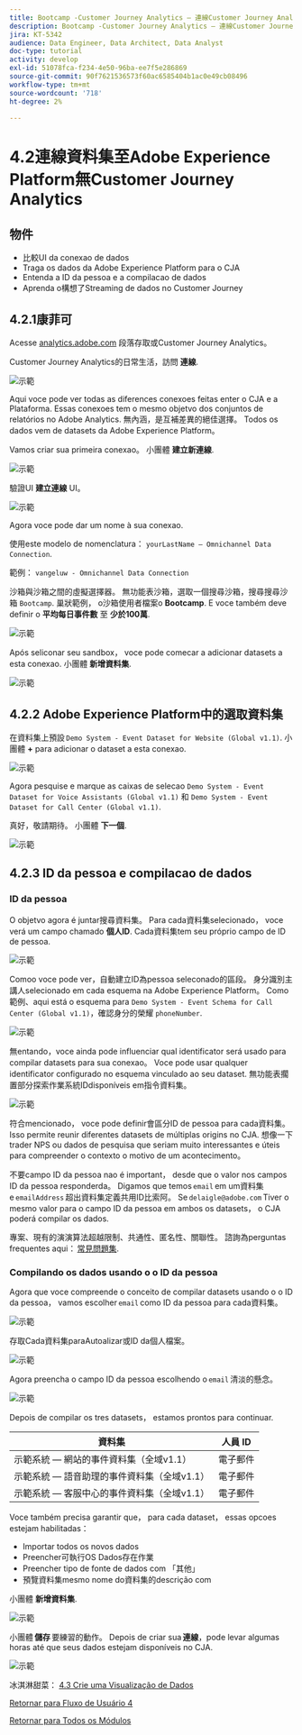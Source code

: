 ```yaml
---
title: Bootcamp -Customer Journey Analytics — 連線Customer Journey Analytics的Adobe Experience Platform資料集 — 巴西
description: Bootcamp -Customer Journey Analytics — 連線Customer Journey Analytics的Adobe Experience Platform資料集 — 巴西
jira: KT-5342
audience: Data Engineer, Data Architect, Data Analyst
doc-type: tutorial
activity: develop
exl-id: 51078fca-f234-4e50-96ba-ee7f5e286869
source-git-commit: 90f7621536573f60ac6585404b1ac0e49cb08496
workflow-type: tm+mt
source-wordcount: '718'
ht-degree: 2%

---
```


# 4.2連線資料集至Adobe Experience Platform無Customer Journey Analytics

## 物件

- 比較UI da conexao de dados
- Traga os dados da Adobe Experience Platform para o CJA
- Entenda a ID da pessoa e a compilacao de dados
- Aprenda o構想了Streaming de dados no Customer Journey

## 4.2.1康菲可

Acesse [analytics.adobe.com](https://analytics.adobe.com) 段落存取或Customer Journey Analytics。

Customer Journey Analytics的日常生活，訪問 **連線**.

![示範](./images/cja2.png)

Aqui voce pode ver todas as diferences conexoes feitas enter o CJA e a Plataforma. Essas conexoes tem o mesmo objetvo dos conjuntos de relatórios no Adobe Analytics. 無內涵，是互補差異的絕佳選擇。 Todos os dados vem de datasets da Adobe Experience Platform。

Vamos criar sua primeira conexao。 小團體 **建立新連線**.

![示範](./images/cja4.png)

驗證UI **建立連線** UI。

![示範](./images/cja5.png)

Agora voce pode dar um nome à sua conexao.

使用este modelo de nomenclatura： `yourLastName – Omnichannel Data Connection`.

範例： `vangeluw - Omnichannel Data Connection`

沙箱與沙箱之間的虛擬選擇器。 無功能表沙箱，選取一個搜尋沙箱，搜尋搜尋沙箱 `Bootcamp`. 巢狀範例， o沙箱使用者檔案o **Bootcamp**. E voce também deve definir o **平均每日事件數** 至 **少於100萬**.

![示範](./images/cjasb.png)

Após seliconar seu sandbox， voce pode comecar a adicionar datasets a esta conexao. 小團體 **新增資料集**.

![示範](./images/cjasb1.png)

## 4.2.2 Adobe Experience Platform中的選取資料集

在資料集上預設 `Demo System - Event Dataset for Website (Global v1.1)`. 小團體 **+** para adicionar o dataset a esta conexao.

![示範](./images/cja7.png)

Agora pesquise e marque as caixas de selecao `Demo System - Event Dataset for Voice Assistants (Global v1.1)` 和 `Demo System - Event Dataset for Call Center (Global v1.1)`.

真好，敬請期待。 小團體 **下一個**.

![示範](./images/cja9.png)

## 4.2.3 ID da pessoa e compilacao de dados

### ID da pessoa

O objetvo agora é juntar搜尋資料集。 Para cada資料集selecionado， voce verá um campo chamado **個人ID**. Cada資料集tem seu próprio campo de ID de pessoa.

![示範](./images/cja11.png)

Comoo voce pode ver，自動建立ID為pessoa seleconado的區段。 身分識別主講人selecionado em cada esquema na Adobe Experience Platform。 Como範例、aqui está o esquema para `Demo System - Event Schema for Call Center (Global v1.1)`，確認身分的榮耀 `phoneNumber`.

![示範](./images/cja13.png)

無entando，voce ainda pode influenciar qual identificator será usado para compilar datasets para sua conexao。 Voce pode usar qualquer identificator configurado no esquema vinculado ao seu dataset. 無功能表擱置部分探索作業系統IDdisponíveis em指令資料集。

![示範](./images/cja14.png)

符合mencionado， voce pode definir會區分ID de pessoa para cada資料集。 Isso permite reunir diferentes datasets de múltiplas origins no CJA. 想像一下trader NPS ou dados de pesquisa que seriam muito interessantes e úteis para compreender o contexto o motivo de um acontecimento。

不要campo ID da pessoa nao é important， desde que o valor nos campos ID da pessoa responderda。 Digamos que temos `email` em um資料集e `emailAddress` 超出資料集定義共用ID比索阿。 Se `delaigle@adobe.com` Tiver o mesmo valor para o campo ID da pessoa em ambos os datasets， o CJA poderá compilar os dados.

專案、現有的演演算法超越限制、共通性、匿名性、關聯性。 諮詢為perguntas frequentes aqui： [常見問題集](https://experienceleague.adobe.com/docs/analytics-platform/using/cja-overview/cja-faq.html?lang=zh-Hant).


### Compilando os dados usando o o ID da pessoa

Agora que voce compreende o conceito de compilar datasets usando o o ID da pessoa， vamos escolher `email` como ID da pessoa para cada資料集。

![示範](./images/cja15.png)

存取Cada資料集paraAutoalizar或ID da個人檔案。

![示範](./images/cja12a.png)

Agora preencha o campo ID da pessoa escolhendo o `email` 清淡的懸念。

![示範](./images/cja17.png)

Depois de compilar os tres datasets， estamos prontos para continuar.

| 資料集 | 人員 ID |
| ----------------- |-------------| 
| 示範系統 — 網站的事件資料集（全域v1.1） | 電子郵件 |
| 示範系統 — 語音助理的事件資料集（全域v1.1） | 電子郵件 |
| 示範系統 — 客服中心的事件資料集（全域v1.1） | 電子郵件 |

Voce também precisa garantir que， para cada dataset， essas opcoes estejam habilitadas：

- Importar todos os novos dados
- Preencher可執行OS Dados存在作業
- Preencher tipo de fonte de dados com 「其他」
- 預覽資料集mesmo nome do資料集的descrição com

小團體 **新增資料集**.

![示範](./images/cja16.png)

小團體 **儲存** 要練習的動作。 Depois de criar sua **連線**，pode levar algumas horas até que seus dados estejam disponíveis no CJA.

![示範](./images/cja20.png)

冰淇淋甜菜： [4.3 Crie uma Visualização de Dados](./ex3.md)

[Retornar para Fluxo de Usuário 4](./uc4.md)

[Retornar para Todos os Módulos](./../../overview.md)
